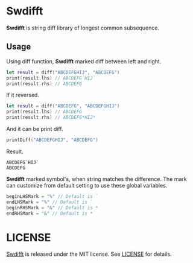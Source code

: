 # Swdifft
**Swdifft** is string diff library of longest common subsequence.

## Usage
Using diff function, **Swdifft** marked diff between left and right.

```swift
let result = diff("ABCDEFGHIJ", "ABCDEFG")
print(result.lhs) // ABCDEFG`HIJ`
print(result.rhs) // ABCDEFG
```

If it reversed.
```swift
let result = diff("ABCDEFG", "ABCDEFGHIJ")
print(result.lhs) // ABCDEFG
print(result.rhs) // ABCDEFG*HIJ*
```

And it can be print diff.

```swift
printDiff("ABCDEFGHIJ", "ABCDEFG") 
```

Result.
```
ABCDEFG`HIJ`
ABCDEFG
```

**Swdifft** marked symbol's, when string matches the difference.
The mark can customize from default setting to use these global variables. 

```swift
beginLHSMark = "%" // Default is `
endLHSMark = "%" // Default is `
beginRHSMark = "&" // Default is *
endRHSMark = "&" // Default is *
```

# LICENSE
[Swdifft](https://github.com/bannzai/Swdifft/) is released under the MIT license. See [LICENSE](https://github.com/bannzai/Swdifft/blob/master/LICENSE.txt) for details.
